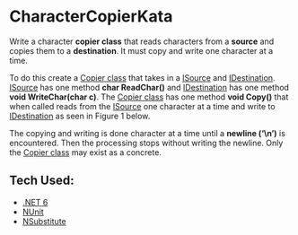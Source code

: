 # CharacterCopierKata

Write a character **copier class** that reads characters from a **source** and copies them to a
**destination**. It must copy and write one character at a time.

To do this create a [Copier class](https://github.com/Siphenathi/CharacterCopierKata/blob/master/CopierKata/Copier.cs) that takes in a [ISource](https://github.com/Siphenathi/CharacterCopierKata/blob/master/CopierKata/Interfaces/ISource.cs) and [IDestination](https://github.com/Siphenathi/CharacterCopierKata/blob/master/CopierKata/Interfaces/IDestination.cs). [ISource](https://github.com/Siphenathi/CharacterCopierKata/blob/master/CopierKata/Interfaces/ISource.cs) has one method
**char ReadChar()** and [IDestination](https://github.com/Siphenathi/CharacterCopierKata/blob/master/CopierKata/Interfaces/IDestination.cs) has one method **void WriteChar(char c)**. The [Copier class](https://github.com/Siphenathi/CharacterCopierKata/blob/master/CopierKata/Copier.cs) has one
method **void Copy()** that when called reads from the [ISource](https://github.com/Siphenathi/CharacterCopierKata/blob/master/CopierKata/Interfaces/ISource.cs) one character at a time and write to
[IDestination](https://github.com/Siphenathi/CharacterCopierKata/blob/master/CopierKata/Interfaces/IDestination.cs) as seen in Figure 1 below.

The copying and writing is done character at a time until a **newline (‘\n’)** is encountered. Then the
processing stops without writing the newline. Only the [Copier class](https://github.com/Siphenathi/CharacterCopierKata/blob/master/CopierKata/Copier.cs) may exist as a concrete.

## Tech Used:

- [.NET 6](https://docs.microsoft.com/en-us/dotnet/core/whats-new/dotnet-6)
- [NUnit](https://nunit.org/)
- [NSubstitute](https://nsubstitute.github.io/help/getting-started/)
